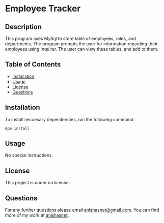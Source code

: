 
# Employee Tracker

## Description
This program uses MySql to store table of employees, roles, and departments. The program prompts the user for information regarding their employees using inquirer. The user can view these tables, and add to them. 
<!-- 
Here is a walkthrough video for more detail: https://drive.google.com/file/d/1gYiwY635ealPp0rQtMRVdLRN07xDiTLF/view?usp=sharing
-->
## Table of Contents
* [Installation](#installation)
* [Usage](#usage)
* [License](#license)
* [Questions](#questions)

## Installation

To install neccesary dependencies, run the following command:

```
npm install
```

## Usage

No special instructions.

## License

This project is under no license.

## Questions

For any further questions please email anishasnet@gmail.com. You can find more of my work at [anishasnet](https://github.com/anishasnet).
    